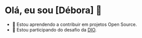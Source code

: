 # Olá, eu sou [Débora] 👋

- 🌱 Estou aprendendo a contribuir em projetos Open Source.
- 💼 Estou participando do desafio da [DIO](https://web.dio.me/).
